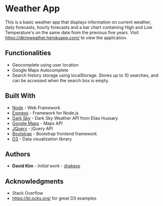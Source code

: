 # Weather App

This is a basic weather app that displays information on current weather, daily forecasts, hourly forecasts and a bar chart containing High and Low Temperature's on the same date from the previous five years. Visit https://dkimweather.herokuapp.com/ to view the application.

## Functionalities

- Geocomplete using user location
- Google Maps Autocomplete
- Search history storage using localStorage. Stores up to 10 searches, and can be accessed when the search box is empty.

## Built With

* [Node](https://nodejs.org/en/docs/) - Web Framework
* [Express](https://expressjs.com/) - Framework for Node.js
* [Dark Sky](http://github.com/eliash91/dark-sky) - Dark Sky Weather API from Elias Hussary
* [Google Maps](https://developers.google.com/maps/documentation/) - Maps API
* [JQuery](https://api.jquery.com/) - jQuery API
* [Bootstrap](http://getbootstrap.com/) - Bootstrap frontend framework
* [D3](https://d3js.org/) - Data visualization library

## Authors

* **David Kim** - *Initial work* - [drakexp](https://github.com/drakexp)

## Acknowledgments

* Stack Overflow
* https://bl.ocks.org/ for great D3 examples
